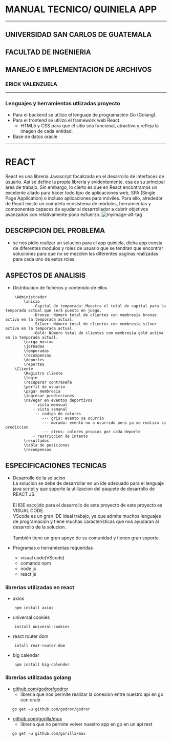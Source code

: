 # MANUAL TECNICO/ QUINIELA APP
---------------------------------------------------------------------------
## UNIVERSIDAD SAN CARLOS DE GUATEMALA
## FACULTAD DE INGENIERIA 
## MANEJO E IMPLEMENTACION DE ARCHIVOS

### ERICK VALENZUELA
---------------------------------------------------------------------------

### Lenguajes y herramientas utlizadas proyecto
- Para el backend se utilizo el lenguaje de programación Go (Golang).
- Para el frontend se utilizo el framework web React.
    - HTML5 y CSS para que el sitio sea funcional, atractivo y refleja la imagen de cada entidad.
- Base de datos oracle
---------------------------------------------------------------------------
# REACT
React es una librería Javascript focalizada en el desarrollo de interfaces de usuario. Así se define la propia librería y evidentemente, esa es su principal área de trabajo. Sin embargo, lo cierto es que en React encontramos un excelente aliado para hacer todo tipo de aplicaciones web, SPA (Single Page Application) o incluso aplicaciones para móviles. Para ello, alrededor de React existe un completo ecosistema de módulos, herramientas y componentes capaces de ayudar al desarrollador a cubrir objetivos avanzados con relativamente poco esfuerzo. 
![myimage-alt-tag](https://www.programacion.com.py/wp-content/uploads/2016/11/react-logo-1024x576.png)
## DESCRIPCION DEL PROBLEMA
- se nos pidio realizar un solucion para el app quiniela, dicha app consta de diferentes modulos y roles de usuario que se tendran que encontrar soluciones para que no se mezclen las diferentes paginas realizadas para cada uno de estos roles.
## ASPECTOS DE ANALISIS
- Distribucion de ficheros y contenido de ellos
```
    \Administrador
        \inicio
            -Capital de temporada: Muestra el total de capital para la temporada actual que será puesto en juego.
            -Bronze: Número total de clientes con membresı́a bronze activa en la temporada actual.
            -Silver: Número total de clientes con membresı́a silver activa en la temporada actual.
            -Gold: Número total de clientes con membresı́a gold activa en la temporada actual.
        \carga masiva
        \jornadas
        \temporadas
        \recompensas
        \deportes
        \reportes
    \Cliente
        \Registro cliente
        \login
        \recuperar contraseña
        \perfil de usuario
        \pagar membresia
        \ingresar predicciones
        \navegar en eventos deportivos
            - vista mensual
            - vista semanal
             -- codigo de colores
                --- gris: evento ya ocurrio
                --- morado: evento no a ocurrido pero ya se realizo la prediccion
                --- otros: colores propios por cada deporte
            - restriccion de intento
        \resultados
        \tabla de posiciones
        \recompensas

```
## ESPECIFICACIONES TECNICAS
- Desarrollo de la solucion\
La solucion se debe de desarrollar en un ide adecuado para el lenguaje java script y que soporte la utilizacion del paquete de desarrollo de  REACT JS.\
\
El IDE escojido para el desarrollo de este proyecto de este proyecto es VISUAL CODE.\
VScode es un gran IDE ideal trabajo, ya que admite muchos lenguajes de programación y tiene muchas características que nos ayudaran al desarrollo de la solucion.\
\
También tiene un gran apoyo de su comunidad y tienen gran soporte.

- Programas o herramientas requeridas
    - visual code(VScode)
    - comando npm
    - node js
    - react js



### librerias utilizadas en react
- axios
```
    npm install axios
```
- universal cookies 
```
    install univeral-cookies
```
- react router dom 
```
    intall reat-router-dom
```
- big calendar 
```
    npm install big-calender
```
### librerias utilizadas golang
- [github.com/godror/godror](https://github.com/godror/godror)
    - libreria que nos permite realizar la conexion entre nuestro api en go con orale 
 ```
    go get -u github.com/godror/godror
```   

- [github.com/gorilla/mux](https://github.com/gorilla/mux)
    - libreria que no permite volver nuestro app en go en un api rest
 ```
    go get -u github.com/gorilla/mux
```   
